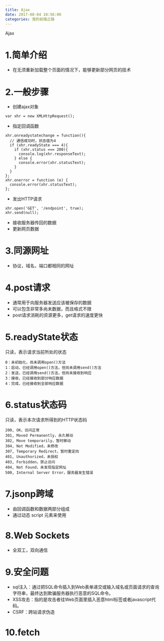 ```yaml
---
title: Ajax
date: 2017-08-04 10:56:00
categories: 我的前端之路
---
```

Ajax
<!--more-->
# 1.简单介绍
- 在无须重新加载整个页面的情况下，能够更新部分网页的技术

# 2.一般步骤
- 创建ajax对象
```
var xhr = new XMLHttpRequest();
```

- 指定回调函数
```
xhr.onreadystatechange = function(){
  // 通信成功时，状态值为4
  if (xhr.readyState === 4){
    if (xhr.status === 200){
      console.log(xhr.responseText);
    } else {
      console.error(xhr.statusText);
    }
  }
};
xhr.onerror = function (e) {
  console.error(xhr.statusText);
};
```

- 发出HTTP请求
```
xhr.open('GET', '/endpoint', true);
xhr.send(null);
```

- 接收服务器传回的数据
- 更新网页数据

# 3.同源网址
- 协议，域名，端口都相同的网址

# 4.post请求
- 通常用于向服务器发送应该被保存的数据
- 可以包含非常多尚未数据，而且格式不限
- post请求消耗的资源更多，get请求的速度更快


# 5.readyState状态
只读，表示请求当前所处的状态
```
0：未初始化，尚未调用open()方法
1：启动，已经调用open()方法，但尚未调用send()方法
2：发送，已经调用send()方法，但尚未接收到响应
3：接收，已经接收到部分响应数据
4：完成，已经接收到全部响应数据
```

# 6.status状态码
 只读，表示本次请求所得到的HTTP状态码
```
200, OK，访问正常
301, Moved Permanently，永久移动
302, Move temporarily，暂时移动
304, Not Modified，未修改
307, Temporary Redirect，暂时重定向
401, Unauthorized，未授权
403, Forbidden，禁止访问
404, Not Found，未发现指定网址
500, Internal Server Error，服务器发生错误
```

# 7.jsonp跨域
- 由回调函数和数据两部分组成
- 通过动态 script 元素来使用

# 8.Web Sockets
- 全双工，双向通信

# 9.安全问题
- sql注入：通过把SQL命令插入到Web表单递交或输入域名或页面请求的查询字符串，最终达到欺骗服务器执行恶意的SQL命令。
- XSS攻击：指的是攻击者往Web页面里插入恶意html标签或者javascript代码。
- CSRF：跨站请求伪造

# 10.fetch



